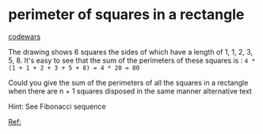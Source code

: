 # perimeter of squares in a rectangle

[codewars](https://www.codewars.com/kata/559a28007caad2ac4e000083)

The drawing shows 6 squares the sides of which have a length of 1, 1, 2, 3, 5, 8. It's easy to see that the sum of the perimeters of these squares is : `4 * (1 + 1 + 2 + 3 + 5 + 8) = 4 * 20 = 80`

Could you give the sum of the perimeters of all the squares in a rectangle when there are n + 1 squares disposed in the same manner 
alternative text

Hint:
See Fibonacci sequence

[Ref:](http://oeis.org/A000045)